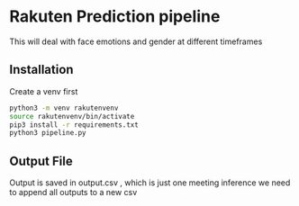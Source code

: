 # Rakuten Prediction pipeline

This will deal with face emotions and gender at different timeframes

## Installation

Create a venv first

```bash
python3 -m venv rakutenvenv
source rakutenvenv/bin/activate
pip3 install -r requirements.txt
python3 pipeline.py
```

## Output File 

Output is saved in output.csv , which is just one meeting inference we need to append all outputs to a new csv